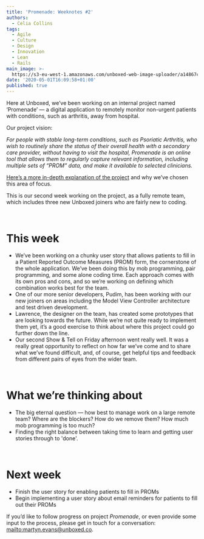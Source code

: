 ```yaml
---
title: 'Promenade: Weeknotes #2'
authors:
  - Celia Collins
tags:
  - Agile
  - Culture
  - Design
  - Innovation
  - Lean
  - Rails
main_image: >-
  https://s3-eu-west-1.amazonaws.com/unboxed-web-image-uploader/a14867cda666fbf0d97d9120313fc3cd.png
date: '2020-05-01T16:09:58+01:00'
published: true
---
```

Here at Unboxed, we’ve been working on an internal project named ‘Promenade’ — a digital application to remotely monitor non-urgent patients with conditions, such as arthritis, away from hospital. 

Our project vision:

<i>For people with stable long-term conditions, such as Psoriatic Arthritis, who wish to routinely share the status of their overall health with a secondary care provider, without having to visit the hospital, Promenade is an online tool that allows them to regularly capture relevant information, including multiple sets of “PROM” data, and make it available to selected clinicians.</i>

[Here’s a more in-depth explanation of the project](https://unboxed.co/blog/using-patient-reported-outcome-measures-proms-to-keep-patients-safe/) and why we’ve chosen this area of focus. 

This is our second week working on the project, as a fully remote team, which includes  three new Unboxed joiners who are fairly new to coding.

<br/>

# This week

* We’ve been working on a chunky user story that allows patients to fill in a Patient Reported Outcome Measures (PROM) form, the cornerstone of the whole application. We’ve been doing this by mob programming, pair programming, and some alone coding time. Each approach comes with its own pros and cons, and so we’re working on defining which combination works best for the team. 
* One of our more senior developers, Pudim, has been working with our new joiners on areas including the Model View Controller architecture and test driven development.
* Lawrence, the designer on the team, has created some prototypes that are looking towards the future. While we’re not quite ready to implement them yet, it’s a good exercise to think about where this project could go further down the line. 
* Our second Show & Tell on Friday afternoon went really well. It was a really great opportunity to reflect on how far we’ve come and to share what we’ve found difficult, and, of course, get helpful tips and feedback from different pairs of eyes from the wider team.

<br/>

# What we’re thinking about

* The big eternal question — how best to manage work on a large remote team? Where are the blockers? How do we remove them? How much mob programming is too much? 
* Finding the right balance between taking time to learn and getting user stories through to 'done'.

<br/>

# Next week

* Finish the user story for enabling patients to fill in PROMs
* Begin implementing a user story about email reminders for patients to fill out their PROMs

If you’d like to follow progress on project <i>Promenade</i>, or even provide some input to the process, please get in touch for a conversation: <mailto:martyn.evans@unboxed.co>.
